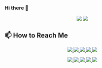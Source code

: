 ### Hi there 👋

<!--
Here are some ideas to get you started:

- 🔭 I’m currently working on ...
- 🌱 I’m currently learning ...
- 👯 I’m looking to collaborate on ...
- 🤔 I’m looking for help with ...
- 💬 Ask me about ...
- 📫 How to reach me: ...
- 😄 Pronouns: ...
- ⚡ Fun fact: ...
-->

<p align = "center">
  <img src="https://github-readme-stats.vercel.app/api?username=ravehunter05&count_private=true&show_icons=true&theme=graywhite&line_height=30&hide_border=true">
  <img src="https://github-readme-stats.vercel.app/api/top-langs/?username=ravehunter05&hide=html,css&theme=graywhite&hide_border=true">
</p>

## 📫 How to Reach Me

<p align="center">
 <a href="https://RaveHunter05.github.io">
  <img src="https://img.shields.io/badge/ravehunter05-%23206A5D.svg?&style=for-the-badge&logo=jquery&logoColor=white" />
 </a>

 <a href="https://www.linkedin.com/in/paul-sotelo-rocha-68733687/">
  <img src="https://img.shields.io/badge/connect-%230077B5.svg?&style=for-the-badge&logo=linkedin&logoColor=white" />
 </a>

 <a href="https://join.skype.com/invite/viy3VgZfhRKv">
  <img src="https://img.shields.io/badge/chat-%2300AFF0.svg?&style=for-the-badge&logo=skype&logoColor=white" />
 </a>

 <a href="mailto:paulsotelo97@gmail.com">
  <img src="https://img.shields.io/badge/email-%23C14438.svg?&style=for-the-badge&logo=Gmail&logoColor=white" />
 </a>

 <a href="https://wa.me/50577312543">
  <img src="https://img.shields.io/badge/Whatsapp-%2300BFA5.svg?&style=for-the-badge&logo=Whatsapp&logoColor=white" />
 </a>
</p>

<p align="center">
  <a href="https://ravehunter05.github.io">
    <img src="https://badges.pufler.dev/visits/ravehunter05/ravehunter05?style=flat-square&color=green&logo=github">
  </a>
  <a href="https://ravehunter05.github.io">
    <img src="https://badges.pufler.dev/years/ravehunter05?style=flat-square&color=green&logo=github">
  </a>
  <a href="https://ravehunter05.github.io">
    <img src="https://badges.pufler.dev/repos/ravehunter05?style=flat-square&color=green&logo=github">
  </a>
  <a href="https://ravehunter05.github.io">
    <img src="https://badges.pufler.dev/gists/ravehunter05?style=flat-square&color=green&logo=github">
  </a>
  <a href="https://ravehunter05.github.io">
    <img src="https://badges.pufler.dev/commits/monthly/ravehunter05?style=flat-square&color=green&logo=github">
  </a>
</p>

<!--END_SECTION:waka-->
